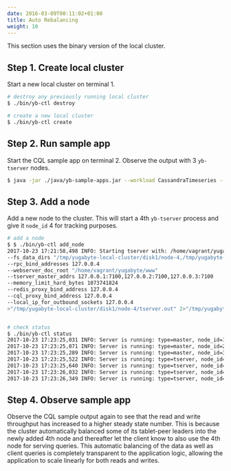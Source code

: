 ```yaml
---
date: 2016-03-09T00:11:02+01:00
title: Auto Rebalancing
weight: 10
---
```


This section uses the binary version of the local cluster.

## Step 1. Create local cluster 

Start a new local cluster on terminal 1.

```sh
# destroy any previously running local cluster
$ ./bin/yb-ctl destroy

# create a new local cluster
$ ./bin/yb-ctl create
```

## Step 2. Run sample app 

Start the CQL sample app on terminal 2. Observe the output with 3 `yb-tserver` nodes.

```sh
$ java -jar ./java/yb-sample-apps.jar --workload CassandraTimeseries --nodes 127.0.0.1:9042,127.0.0.2:9042,127.0.0.3:9042 --num_threads_write 1
```

## Step 3. Add a node

Add a new node to the cluster. This will start a 4th `yb-tserver` process and give it  `node_id` 4 for tracking purposes.

```sh
# add a node
$ $ ./bin/yb-ctl add_node
2017-10-23 17:21:58,498 INFO: Starting tserver with: /home/vagrant/yugabyte/bin/yb-tserver 
--fs_data_dirs "/tmp/yugabyte-local-cluster/disk1/node-4,/tmp/yugabyte-local-cluster/disk2/node-4" --webserver_interface 127.0.0.4 
--rpc_bind_addresses 127.0.0.4 
--webserver_doc_root "/home/vagrant/yugabyte/www" 
--tserver_master_addrs 127.0.0.1:7100,127.0.0.2:7100,127.0.0.3:7100 
--memory_limit_hard_bytes 1073741824 
--redis_proxy_bind_address 127.0.0.4 
--cql_proxy_bind_address 127.0.0.4 
--local_ip_for_outbound_sockets 127.0.0.4 
>"/tmp/yugabyte-local-cluster/disk1/node-4/tserver.out" 2>"/tmp/yugabyte-local-cluster/disk1/node-4/tserver.err" &


# check status
$ ./bin/yb-ctl status
2017-10-23 17:23:25,031 INFO: Server is running: type=master, node_id=1, PID=9070, admin service=127.0.0.1:7000
2017-10-23 17:23:25,071 INFO: Server is running: type=master, node_id=2, PID=9073, admin service=127.0.0.2:7000
2017-10-23 17:23:25,289 INFO: Server is running: type=master, node_id=3, PID=9076, admin service=127.0.0.3:7000
2017-10-23 17:23:25,522 INFO: Server is running: type=tserver, node_id=1, PID=9079, admin service=127.0.0.1:9000, cql service=127.0.0.1:9042, redis service=127.0.0.1:6379
2017-10-23 17:23:25,640 INFO: Server is running: type=tserver, node_id=2, PID=9082, admin service=127.0.0.2:9000, cql service=127.0.0.2:9042, redis service=127.0.0.2:6379
2017-10-23 17:23:26,032 INFO: Server is running: type=tserver, node_id=3, PID=9085, admin service=127.0.0.3:9000, cql service=127.0.0.3:9042, redis service=127.0.0.3:6379
2017-10-23 17:23:26,349 INFO: Server is running: type=tserver, node_id=4, PID=10122, admin service=127.0.0.4:9000, cql service=127.0.0.4:9042, redis service=127.0.0.4:6379
```

## Step 4. Observe sample app

Observe the CQL sample output again to see that the read and write throughput has increased to a higher steady state number. This is because the cluster automatically balanced some of its tablet-peer leaders into the newly added 4th node and thereafter let the client know to also use the 4th node for serving queries. This automatic balancing of the data as well as client queries is completely transparent to the application logic, allowing the application to scale linearly for both reads and writes. 
